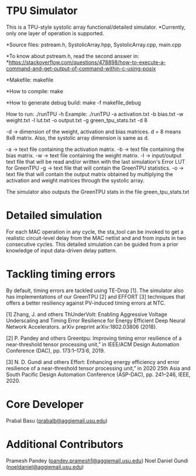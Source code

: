 TPU Simulator
=============

This is a TPU-style systolic array functional/detailed simulator.
*Currently, only one layer of operation is supported.

*Source files: pstream.h, SystolicArray.hpp, SystolicArray.cpp, main.cpp

*To know about pstream.h, read the second answer in:
*https://stackoverflow.com/questions/478898/how-to-execute-a-command-and-get-output-of-command-within-c-using-posix

*Makefile: makefile

*How to compile: make

*How to generate debug build: make -f makefile_debug

How to run: ./runTPU -h
Example: ./runTPU -a activation.txt -b bias.txt -w weight.txt -l lut.txt -o output.txt -g green_tpu_stats.txt -d 8

-d -> dimension of the weight, activation and bias matrices. d = 8 means 8x8 matrix.
      Also, the systolic array dimension is same as d.
      
-a -> text file containing the activation matrix.
-b -> text file containing the bias matrix.
-w -> text file containing the weight matrix.
-l -> input/output text file that will be read and/or written with the last simulation's Error LUT for GreenTPU
-g -> text file that will contain the GreenTPU statistics.
-o -> text file that will contain the output matrix obtained by multiplying the activation 
      and weight matrices through the systolic array.

The simulator also outputs the GreenTPU stats in the file green_tpu_stats.txt

Detailed simulation
===================
For each MAC operation in any cycle, the sta_tool can be invoked
to get a realistic circuit-level delay from the MAC netlist and
and from inputs in two consecutive cycles. This detailed simulation
can be guided from a prior knowledge of input data-driven delay pattern.

Tackling timing errors
======================
By default, timing errors are tackled using TE-Drop [1]. The simulator also has implementations of our GreenTPU [2] and EFFORT [3] techniques that offers a better resiliency against PV-induced timing errors at NTC.

[1] Zhang, J. and others ThUnderVolt: Enabling Aggressive Voltage Underscaling and Timing Error Resilience for Energy Efficient Deep Neural Network Accelerators. arXiv preprint arXiv:1802.03806 (2018).

[2] P. Pandey and others Greentpu: Improving timing error resilience of a near-threshold tensor processing unit,” in IEEE/ACM Design Automation Conference (DAC), pp. 173:1–173:6, 2019.

[3]  N. D. Gundi and others Effort: Enhancing energy efficiency and error resilience of a near-threshold tensor processing unit,” in 2020 25th Asia and South Pacific Design Automation Conference (ASP-DAC), pp. 241–246, IEEE, 2020.

Core Developer
==============
Prabal Basu (prabalb@aggiemail.usu.edu)

Additional Contributors
=======================
Pramesh Pandey (pandey.pramesh1@aggiemail.usu.edu)
Noel Daniel Gundi (noeldaniel@aggiemail.usu.edu)


<!--
**TPUsim/TPUsim** is a ✨ _special_ ✨ repository because its `README.md` (this file) appears on your GitHub profile.

Here are some ideas to get you started:

- 🔭 I’m currently working on ...
- 🌱 I’m currently learning ...
- 👯 I’m looking to collaborate on ...
- 🤔 I’m looking for help with ...
- 💬 Ask me about ...
- 📫 How to reach me: ...
- 😄 Pronouns: ...
- ⚡ Fun fact: ...
-->
